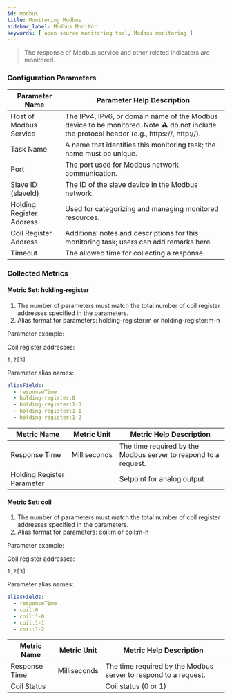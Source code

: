 ```yaml
---
id: modbus
title: Monitoring Modbus
sidebar_label: Modbus Monitor
keywords: [ open source monitoring tool, Modbus monitoring ]
---
```


> The response of Modbus service and other related indicators are monitored.

### Configuration Parameters

| Parameter Name           | Parameter Help Description                                                                                                                 |
|--------------------------|--------------------------------------------------------------------------------------------------------------------------------------------|
| Host of Modbus Service   | The IPv4, IPv6, or domain name of the Modbus device to be monitored. Note ⚠️ do not include the protocol header (e.g., https://, http://). |
| Task Name                | A name that identifies this monitoring task; the name must be unique.                                                                      |
| Port                     | The port used for Modbus network communication.                                                                                            |
| Slave ID (slaveId)       | The ID of the slave device in the Modbus network.                                                                                          |
| Holding Register Address | Used for categorizing and managing monitored resources.                                                                                    |
| Coil Register Address    | Additional notes and descriptions for this monitoring task; users can add remarks here.                                                    |
| Timeout                  | The allowed time for collecting a response.                                                                                                |

### Collected Metrics

#### Metric Set: holding-register

1. The number of parameters must match the total number of coil register addresses specified in the parameters.
2. Alias format for parameters: holding-register:m or holding-register:m-n

Parameter example:

Coil register addresses:  
```text
1,2[3]
```

Parameter alias names:
```yaml
aliasFields:
  - responseTime
  - holding-register:0
  - holding-register:1-0
  - holding-register:1-1
  - holding-register:1-2
```

| Metric Name                | Metric Unit  | Metric Help Description                                         |
|----------------------------|--------------|-----------------------------------------------------------------|
| Response Time              | Milliseconds | The time required by the Modbus server to respond to a request. |
| Holding Register Parameter |              | Setpoint for analog output                                      |

#### Metric Set: coil

1. The number of parameters must match the total number of coil register addresses specified in the parameters.
2. Alias format for parameters: coil:m or coil:m-n

Parameter example:  

Coil register addresses:  
```text
1,2[3]
``` 

Parameter alias names:
```yaml
aliasFields:
  - responseTime
  - coil:0
  - coil:1-0
  - coil:1-1
  - coil:1-2
```

| Metric Name   | Metric Unit  | Metric Help Description                                         |
|---------------|--------------|-----------------------------------------------------------------|
| Response Time | Milliseconds | The time required by the Modbus server to respond to a request. |
| Coil Status   |              | Coil status (0 or 1)                                            |
